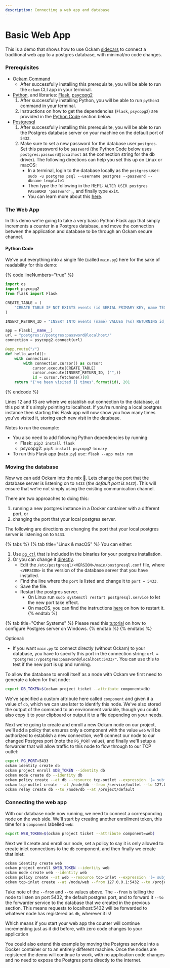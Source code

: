 ```yaml
---
description: Connecting a web app and database
---
```


# Basic Web App

This is a demo that shows how to use Ockam
[sidecars](https://docs.ockam.io/guides/examples/create-secure-communication-with-a-private-database-from-anywhere)
to connect a traditional web app to a postgres database, with minimal/no code changes.

### Prerequisites

- [Ockam Command](../../#install)
  - After successfully installing this prerequisite, you will be able to run the `ockam`
    CLI app in your terminal.
- [Python](https://www.python.org/downloads/), and libraries: [Flask](https://github.com/pallets/flask/),
  [psycopg2](https://github.com/psycopg/psycopg2)
  1. After successfully installing Python, you will be able to run `python3` command in
     your terminal.
  2. Instructions on how to get the dependencies (`Flask`, `psycopg2`) are provided in the
     [Python Code](#python-code) section below.
- [Postgresql](https://www.postgresql.org/)
  1. After successfully installing this prerequisite, you will be able to run the
     Postgres database server on your machine on the default port of `5432`.
  2. Make sure to set a new password for the database user `postgres`. Set this password
     to be `password` (the Python Code below uses `postgres:password@localhost` as the
     connection string for the db driver). The following directions can help you set this
     up on Linux or macOS:
     - In a terminal, login to the database locally as the `postgres` user:
       `sudo -u postgres psql --username postgres --password --dbname template1`
     - Then type the following in the REPL: `ALTER USER postgres PASSWORD 'password';`, and
       finally type `exit`.
     - You can learn more about this [here](https://stackoverflow.com/a/12721095/2085356).

### The Web App

In this demo we're going to take a very basic Python Flask app that simply increments a
counter in a Postgres database, and move the connection between the application and
database to be through an Ockam secure channel.

#### Python Code

We've put everything into a single file (called `main.py`) here for the sake of
readability for this demo:

{% code lineNumbers="true" %}
```python
import os
import psycopg2
from flask import Flask

CREATE_TABLE = (
    "CREATE TABLE IF NOT EXISTS events (id SERIAL PRIMARY KEY, name TEXT);"
)

INSERT_RETURN_ID = "INSERT INTO events (name) VALUES (%s) RETURNING id;"

app = Flask(__name__)
url = "postgres://postgres:password@localhost/"
connection = psycopg2.connect(url)

@app.route("/")
def hello_world():
    with connection:
        with connection.cursor() as cursor:
            cursor.execute(CREATE_TABLE)
            cursor.execute(INSERT_RETURN_ID, ("",))
            id = cursor.fetchone()[0]
    return "I've been visited {} times".format(id), 201
```
{% endcode %}

Lines 12 and 13 are where we establish out connection to the database, at this point it's
simply pointing to localhost. If you're running a local postgres instance then starting
this Flask app will now show you how many times you've visited it, storing each new visit
in the database.

Notes to run the example:
- You also need to add following Python dependencies by running:
  - Flask: `pip3 install flask`
  - psycopg2: `pip3 install psycopg2-binary`
- To run this Flask app (`main.py`) use: `flask --app main run`

### Moving the database

Now we can add Ockam into the mix 🎉. Lets change the port that the database server is
listening on to `5433` (_the default port is `5432`_). This will ensure that we're not
simply using the existing communication channel.

There are two approaches to doing this:
1. running a new postgres instance in a Docker container with a different port, or
2. changing the port that your local postgres server.

The following are directions on changing the port that your local postgres server is
listening on to `5433`.

{% tabs %}
{% tab title="Linux & macOS" %}
You can either:
1. Use [`pg_ctl`](https://www.postgresql.org/docs/current/app-pg-ctl.html#R2-APP-PGCTL-3)
   that is included in the binaries for your postgres installation.
2. Or you can change it
   [directly](https://stackoverflow.com/questions/187438/change-pgsql-port).
    - Edit the `/etc/postgresql/<VERSION>/main/postgresql.conf` file, where `<VERSION>` is
      the version of the database server that you have installed.
    - Find the line where the `port` is listed and change it to `port = 5433`.
    - Save the file.
    - Restart the postgres server.
      - On Linux run `sudo systemctl restart postgresql.service` to let the new port take
        effect.
      - On macOS, you can find the instructions
        [here](https://databasefaqs.com/restart-postgres/) on how to restart it.
{% endtab %}

{% tab title="Other Systems" %}
Please read this
[tutorial](https://www.postgresqltutorial.com/postgresql-getting-started/install-postgresql/)
on how to configure Postgres server on Windows.
{% endtab %}
{% endtabs %}

Optional:
- If you want `main.py` to connect directly (without Ockam) to your database, you have to
  specify this port in the connection string:
  `url = "postgres://postgres:password@localhost:5433/"`.
  You can use this to test if the new port is up and running.

To allow the database to enroll itself as a node with Ockam we first need to generate a
token for that node:

```bash
export DB_TOKEN=$(ockam project ticket --attribute component=db)
```

We've specified a custom attribute here called `component` and given it a value of `db`, which we can use later to identify this node. We've also stored the output of the command to an environment variable, though you could also copy it to your clipboard or output it to a file depending on your needs.

Next we're going to create and enroll a new Ockam node on our project, we'll add a policy that ensures only a component with the value `web` will be authorized to establish a new connection, we'll connect our node to our changed Postgres port (note the `PG_PORT` value), and finally we'll setup a forwarder that will allow traffic to this node to flow through to our TCP outlet:

```bash
export PG_PORT=5433
ockam identity create db
ockam project enroll $DB_TOKEN --identity db
ockam node create db --identity db
ockam policy create --at db --resource tcp-outlet --expression '(= subject.component "web")'
ockam tcp-outlet create --at /node/db --from /service/outlet --to 127.0.0.1:$PG_PORT
ockam relay create db --to /node/db --at /project/default
```

### Connecting the web app

With our database node now running, we need to connect a corresponding node on the web side. We'll start by creating another enrollment token, this time for a `component` labelled `web`:

```bash
export WEB_TOKEN=$(ockam project ticket --attribute component=web)
```

Next we'll create and enroll our node, set a policy to say it is only allowed to create inlet connections to the `db` component, and then finally we create that inlet:

```bash
ockam identity create web
ockam project enroll $WEB_TOKEN --identity web
ockam node create web --identity web
ockam policy create --at web --resource tcp-inlet --expression '(= subject.component "db")'
ockam tcp-inlet create --at /node/web --from 127.0.0.1:5432 --to /project/default/service/forward_to_db/secure/api/service/outlet
```

Take note of the `--from` and `--to` values above. The `--from` is telling the node to listen on port 5432, the default postgres port, and to forward it `--to` the forwarder service to the database that we created in the previous section. This means requests to localhost:5432 will be forwarded to whatever node has registered as `db`, wherever it is!

Which means if you start your web app the counter will continue incrementing just as it did before, with zero code changes to your application

You could also extend this example by moving the Postgres service into a Docker container or to an entirely different machine. Once the nodes are registered the demo will continue to work, with no application code changes and no need to expose the Postgres ports directly to the internet.

<!-- bats start ENROLLED_HOME -->
<!--
# Ockam binary to use
if [[ -z $OCKAM ]]; then
  OCKAM=ockam
fi

if [[ -z $BATS_LIB ]]; then
  BATS_LIB=$(brew --prefix)/lib # macos
fi

if [[ -z $ENROLLED_HOME ]]; then
  exit 1
fi

if [[ -z $PG_HOST ]]; then
  export PG_HOST='127.0.0.1'
fi

export OCKAM_HOME="$ENROLLED_HOME"
export DB_TOKEN=$(ockam project ticket --attribute component=db)
export WEB_TOKEN=$(ockam project ticket --attribute component=web)
export PG_PORT=5432
export OCKAM_PG_PORT=5433

export FLASK_PID_FILE="${ENROLLED_HOME}/python.pid"
export FLASK_SERVER="${ENROLLED_HOME}/server.py"

teardown() {
  $OCKAM node delete --all

  pid=$(cat "$FLASK_PID_FILE")
  kill -9 "$pid"
  wait "$pid" 2>/dev/null || true

  rm -rf $ENROLLED_HOME
}

setup() {
  load "$BATS_LIB/bats-support/load.bash"
  load "$BATS_LIB/bats-assert/load.bash"

  $OCKAM node delete --all

  cat > $FLASK_SERVER <<- EOM
import os
import psycopg2
from flask import Flask

CREATE_TABLE = (
  "CREATE TABLE IF NOT EXISTS events (id SERIAL PRIMARY KEY, name TEXT);"
)

INSERT_RETURN_ID = "INSERT INTO events (name) VALUES (%s) RETURNING id;"

app = Flask(__name__)
url = "postgres://postgres:password@localhost/"
connection = psycopg2.connect(port=$OCKAM_PG_PORT, database="postgres", host="localhost", user="postgres", password="password")

@app.route("/")
def hello_world():
  with connection:
    with connection.cursor() as cursor:
        cursor.execute(CREATE_TABLE)
        cursor.execute(INSERT_RETURN_ID, ("",))
        id = cursor.fetchone()[0]
  return "I've been visited {} times".format(id), 201


if __name__ == "__main__":
  app.run(port=6000)


EOM
}

start_python_server() {
  python3 $FLASK_SERVER &>/dev/null  &
  pid="$!"
  echo $pid > $FLASK_PID_FILE

  sleep 5
}

@test "test database relay" {
  run $OCKAM identity create db
  run $OCKAM project enroll $DB_TOKEN --identity db
  run $OCKAM node create db --identity db
  run $OCKAM policy create --at db --resource tcp-outlet --expression '(= subject.component "web")'
  run $OCKAM tcp-outlet create --at /node/db --from /service/outlet --to $PG_HOST:$PG_PORT
  assert_success

  run $OCKAM relay create db --to /node/db --at /project/default
  assert_success

  run $OCKAM identity create web
  run $OCKAM project enroll $WEB_TOKEN --identity web
  run $OCKAM node create web --identity web
  run $OCKAM policy create --at web --resource tcp-inlet --expression '(= subject.component "db")'
  run $OCKAM tcp-inlet create --at /node/web --from 127.0.0.1:$OCKAM_PG_PORT --to /project/default/service/forward_to_db/secure/api/service/outlet
  assert_success

  # Kickstart webserver
  run touch $FLASK_PID_FILE
  run start_python_server
  assert_success

  # Visit website
  run curl http://127.0.0.1:6000
  assert_output --partial "I've been visited 1 times"

  # Visit website second time
  run curl http://127.0.0.1:6000
  assert_output --partial "I've been visited 2 times"

  assert_success
}
-->
<!-- bats end -->
